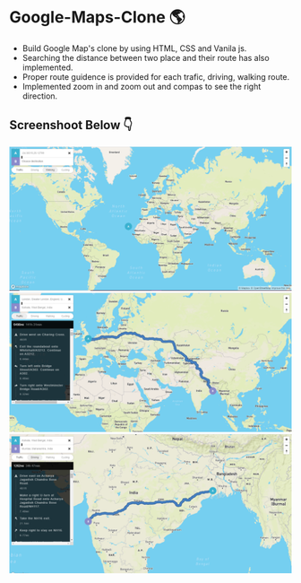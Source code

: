 # Google-Maps-Clone 🌎

- Build Google Map's clone by using HTML, CSS and Vanila js.
- Searching the distance between two place and their route has also implemented.
- Proper route guidence is provided for each trafic, driving, walking route.
- Implemented zoom in and zoom out and compas to see the right direction.

## Screenshoot Below 👇

![screenshot](https://github.com/blackcodding/Google-Maps-Clone/blob/master/Screenshot-1.PNG)
![screenshot](https://github.com/blackcodding/Google-Maps-Clone/blob/master/Screenshot-2.PNG)
![screenshot](https://github.com/blackcodding/Google-Maps-Clone/blob/master/Screenshot-3.PNG)
